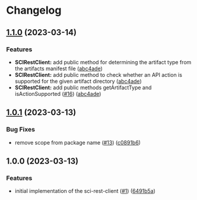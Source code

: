 # Changelog

## [1.1.0](https://github.com/SchwarzIT/sci-rest-client/compare/v1.0.1...v1.1.0) (2023-03-14)


### Features

* **SCIRestClient:** add public method for determining the artifact type from the artifacts manifest file ([abc4ade](https://github.com/SchwarzIT/sci-rest-client/commit/abc4adebf48e68b11a0e9c74fd2271e3924f80cf))
* **SCIRestClient:** add public method to check whether an API action is supported for the given artifact directory ([abc4ade](https://github.com/SchwarzIT/sci-rest-client/commit/abc4adebf48e68b11a0e9c74fd2271e3924f80cf))
* **SCIRestClient:** add public methods getArtifactType and isActionSupported ([#16](https://github.com/SchwarzIT/sci-rest-client/issues/16)) ([abc4ade](https://github.com/SchwarzIT/sci-rest-client/commit/abc4adebf48e68b11a0e9c74fd2271e3924f80cf))

## [1.0.1](https://github.com/SchwarzIT/sci-rest-client/compare/v1.0.0...v1.0.1) (2023-03-13)


### Bug Fixes

* remove scope from package name ([#13](https://github.com/SchwarzIT/sci-rest-client/issues/13)) ([c0891b6](https://github.com/SchwarzIT/sci-rest-client/commit/c0891b68208eea9957f35b956099aa013dec22cc))

## 1.0.0 (2023-03-13)


### Features

* initial implementation of the sci-rest-client ([#1](https://github.com/SchwarzIT/sci-rest-client/issues/1)) ([6491b5a](https://github.com/SchwarzIT/sci-rest-client/commit/6491b5af47e760af8a90a779d2daee62a3cea2d1))
